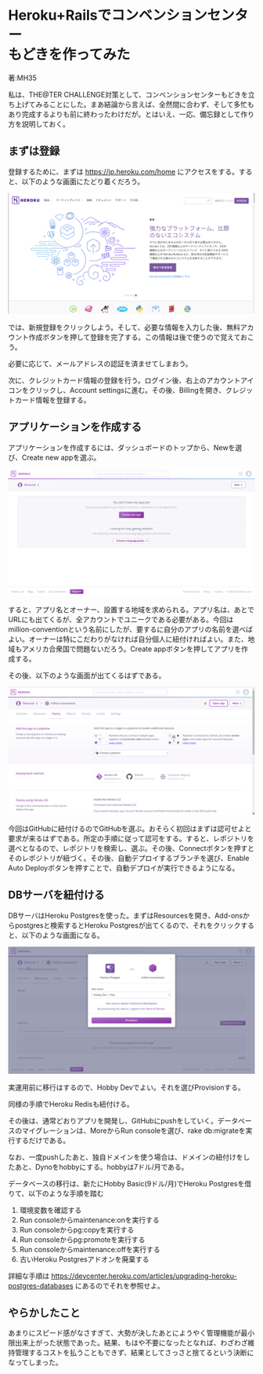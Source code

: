 # Heroku+Railsでコンベンションセンター<br>もどきを作ってみた
<p class="right">著:MH35</p>

私は、THE@TER CHALLENGE対策として、コンベンションセンターもどきを立ち上げてみることにした。まあ結論から言えば、全然間に合わず、そして多忙もあり完成するよりも前に終わったわけだが。とはいえ、一応、備忘録として作り方を説明しておく。

## まずは登録

登録するために、まずは https://jp.heroku.com/home にアクセスをする。すると、以下のような画面にたどり着くだろう。

![図1 Herokuトップページ](images/mh35/top_screen.png)

では、新規登録をクリックしよう。そして、必要な情報を入力した後、無料アカウント作成ボタンを押して登録を完了する。この情報は後で使うので覚えておこう。

必要に応じて、メールアドレスの認証を済ませてしまおう。

次に、クレジットカード情報の登録を行う。ログイン後、右上のアカウントアイコンをクリックし、Account settingsに進む。その後、Billingを開き、クレジットカード情報を登録する。

## アプリケーションを作成する

アプリケーションを作成するには、ダッシュボードのトップから、Newを選び、Create new appを選ぶ。

![図2 Herokuアプリがまだ作られていない状況](images/mh35/no_apps_screen.png)

すると、アプリ名とオーナー、設置する地域を求められる。アプリ名は、あとでURLにも出てくるが、全アカウントでユニークである必要がある。今回はmillion-conventionという名前にしたが、要するに自分のアプリの名前を選べばよい。オーナーは特にこだわりがなければ自分個人に紐付ければよい。また、地域もアメリカ合衆国で問題ないだろう。Create appボタンを押してアプリを作成する。

その後、以下のような画面が出てくるはずである。

![図3 million-conventionアプリの設定画面](images/mh35/app_top.png)

今回はGitHubに紐付けるのでGitHubを選ぶ。おそらく初回はまずは認可せよと要求が来るはずである。所定の手順に従って認可をする。すると、レポジトリを選べとなるので、レポジトリを検索し、選ぶ。その後、Connectボタンを押すとそのレポジトリが紐づく。その後、自動デプロイするブランチを選び、Enable Auto Deployボタンを押すことで、自動デプロイが実行できるようになる。

## DBサーバを紐付ける

DBサーバはHeroku Postgresを使った。まずはResourcesを開き、Add-onsからpostgresと検索するとHeroku Postgresが出てくるので、それをクリックすると、以下のような画面になる。

![図4 Heroku Postgresをプロビジョンする画面](images/mh35/provision_herokupg.png)

実運用前に移行はするので、Hobby Devでよい。それを選びProvisionする。

同様の手順でHeroku Redisも紐付ける。

その後は、通常どおりアプリを開発し、GitHubにpushをしていく。データベースのマイグレーションは、MoreからRun consoleを選び、rake db:migrateを実行するだけである。

なお、一度pushしたあと、独自ドメインを使う場合は、ドメインの紐付けをしたあと、Dynoをhobbyにする。hobbyは7ドル/月である。

データベースの移行は、新たにHobby Basic(9ドル/月)でHeroku Postgresを借りて、以下のような手順を踏む

1. 環境変数を確認する
2. Run consoleからmaintenance:onを実行する
3. Run consoleからpg:copyを実行する
4. Run consoleからpg:promoteを実行する
5. Run consoleからmaintenance:offを実行する
6. 古いHeroku Postgresアドオンを廃棄する

詳細な手順は https://devcenter.heroku.com/articles/upgrading-heroku-postgres-databases にあるのでそれを参照せよ。

## やらかしたこと

あまりにスピード感がなさすぎて、大勢が決したあとにようやく管理機能が最小限出来上がった状態であった。結果、もはや不要になったとなれば、わざわざ維持管理するコストを払うこともできず、結果としてさっさと捨てるという決断になってしまった。
